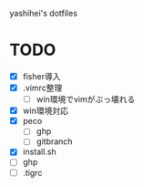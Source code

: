 yashihei's dotfiles

# TODO
- [x] fisher導入
- [x] .vimrc整理
  - [ ] win環境でvimがぶっ壊れる
- [x] win環境対応
- [x] peco
  - [ ] ghp
  - [ ] gitbranch
- [x] install.sh
- [ ] ghp
- [ ] .tigrc
